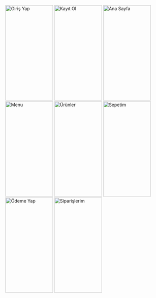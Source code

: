 <img src="https://github.com/Mustimain/VoilaMobileApp/assets/77919322/b7b943eb-6b63-4931-acba-0d7eac488a4e" alt="Giriş Yap" width="150" height="300">
<img src="https://github.com/Mustimain/VoilaMobileApp/assets/77919322/55200661-7174-4eeb-aa8a-90d660607e58" alt="Kayıt Ol" width="150" height="300">
<img src="https://github.com/Mustimain/VoilaMobileApp/assets/77919322/f8290bea-58b5-4bc8-b2a7-d017ba7f39e2" alt="Ana Sayfa" width="150" height="300">
<img src="https://github.com/Mustimain/VoilaMobileApp/assets/77919322/81ea0ce1-f305-4929-b380-ff32e4be7c7d" alt="Menu" width="150" height="300">
<img src="https://github.com/Mustimain/VoilaMobileApp/assets/77919322/6927db34-777b-453c-b861-0ccc553a37a6" alt="Ürünler" width="150" height="300">
<img src="https://github.com/Mustimain/VoilaMobileApp/assets/77919322/4b11b38e-b2e2-487a-9bbf-426caf9a0631" alt="Sepetim" width="150" height="300">
<img src="https://github.com/Mustimain/VoilaMobileApp/assets/77919322/74abee61-bb61-476b-98e1-a8f5607bccb7" alt="Ödeme Yap" width="150" height="300">
<img src="https://github.com/Mustimain/VoilaMobileApp/assets/77919322/b67023c5-ac73-47ca-9eed-60e6e9252e4b" alt="Siparişlerim" width="150" height="300">
